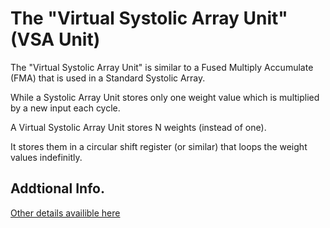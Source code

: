 
# The "Virtual Systolic Array Unit" (VSA Unit)

The "Virtual Systolic Array Unit" is similar to a Fused Multiply Accumulate (FMA) that is used in a Standard Systolic Array.

While a Systolic Array Unit stores only one weight value which is multiplied by a new input each cycle. 

A Virtual Systolic Array Unit stores N weights (instead of one). 

It stores them in a circular shift register (or similar) that loops the weight values indefinitly.


## Addtional Info.

[Other details availible here](https://github.com/Raukk/TensorAsic/blob/master/SolvingWeaknesses.md)



